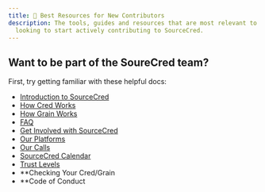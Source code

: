 ```yaml
---
title: 🌱 Best Resources for New Contributors
description: The tools, guides and resources that are most relevant to people
  looking to start actively contributing to SourceCred.
---
```

## Want to be part of the SoureCred team?

First, try getting familiar with these helpful docs:

* [Introduction to SourceCred](https://sourcecred.io/docs/)
* [How Cred Works](https://sourcecred.io/docs/beta/cred)
* [How Grain Works](https://sourcecred.io/docs/beta/grain)
* [FAQ](https://sourcecred.io/docs/beta/FAQ)
* [Get Involved with SourceCred](https://sourcecred.io/docs/beta/get-involved)
* [Our Platforms](https://sourcecred.io/docs/beta/our-platforms)
* [Our Calls](https://sourcecred.io/docs/beta/our-calls)
* [SourceCred Calendar](https://calendar.google.com/calendar/u/0/embed?src=ops@sourcecred.io)
* [Trust Levels](https://sourcecred.io/docs/concepts/trust_levels)
* \*\*Checking Your Cred/Grain
* \*\*Code of Conduct